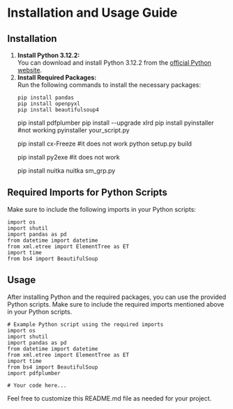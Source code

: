 <!DOCTYPE html>
<html lang="en">
<head>
    <meta charset="UTF-8">
    <meta name="viewport" content="width=device-width, initial-scale=1.0">
    <title>Installation and Usage Guide</title>
</head>
<body>

<h1>Installation and Usage Guide</h1>

<h2>Installation</h2>

<ol>
    <li>
        <strong>Install Python 3.12.2:</strong><br>
        You can download and install Python 3.12.2 from the <a href="https://www.python.org/downloads/">official Python website</a>.
    </li>
    <li>
        <strong>Install Required Packages:</strong><br>
        Run the following commands to install the necessary packages:
        <pre><code>pip install pandas
pip install openpyxl
pip install beautifulsoup4</code></pre>
pip install pdfplumber
pip install --upgrade xlrd
pip install pyinstaller #not working
pyinstaller your_script.py

pip install cx-Freeze #it does not work
python setup.py build

pip install py2exe #it does not work


pip install nuitka
nuitka sm_grp.py

</code></pre>
    </li>
</ol>

<h2>Required Imports for Python Scripts</h2>

<p>Make sure to include the following imports in your Python scripts:</p>

<pre><code>import os
import shutil
import pandas as pd
from datetime import datetime
from xml.etree import ElementTree as ET
import time
from bs4 import BeautifulSoup</code></pre>

<h2>Usage</h2>

<p>After installing Python and the required packages, you can use the provided Python scripts. Make sure to include the required imports mentioned above in your Python scripts.</p>

<pre><code># Example Python script using the required imports
import os
import shutil
import pandas as pd
from datetime import datetime
from xml.etree import ElementTree as ET
import time
from bs4 import BeautifulSoup
import pdfplumber

# Your code here...
</code></pre>

<p>Feel free to customize this README.md file as needed for your project.</p>

</body>
</html>
